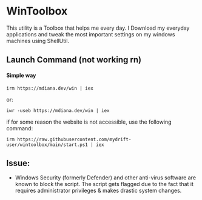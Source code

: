 # WinToolbox

This utility is a Toolbox that helps me every day. I Download my everyday applications and tweak the most important settings on my windows machines using ShellUtil.

## Launch Command (not working rn)

#### Simple way

```
irm https://mdiana.dev/win | iex
```
or: 
```
iwr -useb https://mdiana.dev/win | iex
```

if for some reason the website is not accessible, use the following command:

```
irm https://raw.githubusercontent.com/mydrift-user/wintoolbox/main/start.ps1 | iex
```

## Issue:

- Windows Security (formerly Defender) and other anti-virus software are known to block the script. The script gets flagged due to the fact that it requires administrator privileges & makes drastic system changes.